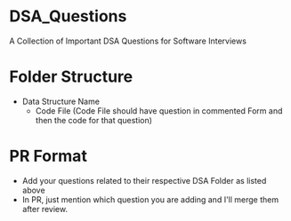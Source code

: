 # DSA_Questions
A Collection of Important DSA Questions for Software Interviews

# Folder Structure
* Data Structure Name
  * Code File (Code File should have question in commented Form and then the code for that question)

# PR Format
* Add your questions related to their respective DSA Folder as listed above
* In PR, just mention which question you are adding and I'll merge them after review.

